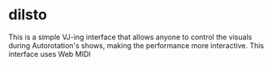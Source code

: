 # dilsto
This is a simple VJ-ing interface that allows anyone to control the visuals during Autorotation's shows, making the performance more interactive.
This interface uses Web MIDI

